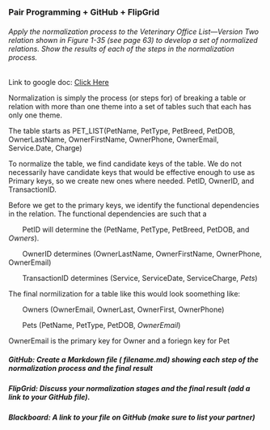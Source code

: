 ### Pair Programming + GitHub + FlipGrid 

###### Apply the normalization process to the Veterinary Office List—Version Two relation shown in Figure 1-35 (see page 63) to develop a set of normalized relations. Show the results of each of the steps in the normalization process.

Link to google doc: [Click Here](https://docs.google.com/document/d/1QvAkQdIaDTCD5W86UE6Mo7nPweO4PWnKwhGcH-lkv6E/edit?usp=sharing)

Normalization is simply the process (or steps for) of breaking a table or relation with more than one theme into a set of tables such that each has only one theme. 

The table starts as PET_LIST(PetName, PetType, PetBreed, PetDOB, OwnerLastName, OwnerFirstName, OwnerPhone, OwnerEmail, Service.Date, Charge)

To normalize the table, we find candidate keys of the table. We do not necessarily have candidate keys that would be effective enough to use as Primary keys, so we create new ones where needed. PetID, OwnerID, and TransactionID. 

Before we get to the primary keys, we identify the functional dependencies in the relation. The functional dependencies are such that a 

&nbsp;&nbsp;&nbsp;&nbsp;&nbsp;&nbsp; PetID will determine the (PetName, PetType, PetBreed, PetDOB, and *Owners*).

&nbsp;&nbsp;&nbsp;&nbsp;&nbsp;&nbsp; OwnerID determines (OwnerLastName, OwnerFirstName, OwnerPhone, OwnerEmail)

&nbsp;&nbsp;&nbsp;&nbsp;&nbsp;&nbsp; TransactionID determines (Service, ServiceDate, ServiceCharge, *Pets*)

The final normilization for a table like this would look soomething like:

&nbsp;&nbsp;&nbsp;&nbsp;&nbsp;&nbsp; Owners (OwnerEmail, OwnerLast, OwnerFirst, OwnerPhone)

&nbsp;&nbsp;&nbsp;&nbsp;&nbsp;&nbsp; Pets (PetName, PetType, PetDOB, *OwnerEmail*)

OwnerEmail is the primary key for Owner and a foriegn key for Pet

##### GitHub: Create a Markdown file ( filename.md) showing each step of the normalization process and the final result

##### FlipGrid: Discuss your normalization stages and the final result (add a link to your GitHub file).

##### Blackboard: A link to your file on GitHub (make sure to list your partner)
